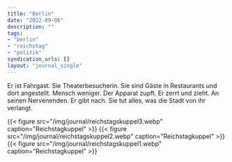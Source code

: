 ```yaml
---
title: "Berlin"
date: "2022-09-06"
description: ""
tags:
- "berlin"
- "reichstag"
- "politik"
syndication_urls: []
layout: "journal_single"
---
```

Er ist Fahrgast. Sie Theaterbesucherin. Sie sind Gäste in Restaurants und dort angestellt. Mensch weniger. Der Apparat zupft. Er zerrt und zieht. An seinen Nervenenden. Er gibt nach. Sie tut alles, was die Stadt von ihr verlangt.

{{< figure src="/img/journal/reichstagskuppel3.webp" caption="Reichstagkuppel" >}}
{{< figure src="/img/journal/reichstagskuppel2.webp" caption="Reichstagkuppel" >}}
{{< figure src="/img/journal/reichstagskuppel1.webp" caption="Reichstagkuppel" >}}